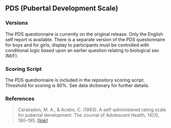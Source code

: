 ## PDS (Pubertal Development Scale)


### Versions
The PDS questionnaire is currently on the original release. Only the English self report is available. There is a separate version of the PDS questionnaire for boys and for girls; display to participants must be controlled with conditional logic based upon an earlier question relating to biological sex (M/F).


### Scoring Script
The PDS questionnaire is included in the repository scoring script. Threshold for scoring is 80%. See data dictionary for further details.


### References
> Carskadon, M. A., & Acebo, C. (1993). A self-administered rating scale for pubertal development. The Journal of Adolescent Health, 14(3), 190–195. [[link]](https://pubmed.ncbi.nlm.nih.gov/8323929/)